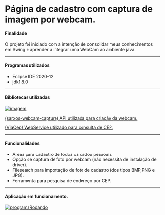 # Página de cadastro com captura de imagem por webcam.

<h4>Finalidade</h4>

O projeto foi iniciado com a intenção de consolidar meus conhecimentos em Swing e aprender a integrar uma WebCam ao ambiente java.

------------



<h4>Programas utilizados</h4>

- Eclipse IDE 2020-12
- jdk1.8.0

------------

#### Bibliotecas utilizadas
[![imagem](https://lh3.googleusercontent.com/LB5CEKcnmuO_dASzwPFoGoylR12dIrK4RkZ4uY79-ivkU5oW2IzjRxdLCeHFfRMaTFiBIFG_pafr3FwgT5_Bq1quZuCSjXTyF50y0CQRKmozVLstkZKaB7sanU6pI24ph9ZZ-JzZS4XcfwOXMR-_axNTthierjfRJ0BakXwhPH7en-oa3Ol4VKs3rOCmwSmWAp886aXI5tmeAEeKCCfzQICD3XA0XUoMR79v4p6IqV40WbR_XH7CzUW04X4qKxwaiSVXISKEbDIi_Pqs-rUm74SqZVBZfzPz_xpH08ZnABrlI-wm3ytZNlfSpaM9rCqG6RAg1pbm2cLXZqsmqaP-fMGK05jZ0ba2XFQquL-9ybS6_P0i__T20RvLY8o8S1BYMALFETGOheRB-SSZ8kfLEeNYCeISgPlaeNNvXdA5dzMfsaoXWVpMYRj5qlRNc1kNe9Cp8SIBRg6QJoUEblrGKA-m_YCrbXujuTF-SSYbjcBMeyhXH3mfLF3ZcCkIu7FLqMKSLI5FhAOT82_D1vpiwD0bWnj8F5nIsSDh8pUkSttN1ut_c_VYmgismkUSayz0Yb1-GmK9U1cwKRVlW1-g8RJqyfmSaMLGEb5VNi4_mwoKhran9GH6TTHfJgz9XiHCiz7_VKhXZQRdjPphDr4TkRDEnJuiEr7EW6Y4LGnWXCDU1AFDRbZIWGpLjZXyUw=w351-h202-no?authuser=0 "imagem")](https://lh3.googleusercontent.com/LB5CEKcnmuO_dASzwPFoGoylR12dIrK4RkZ4uY79-ivkU5oW2IzjRxdLCeHFfRMaTFiBIFG_pafr3FwgT5_Bq1quZuCSjXTyF50y0CQRKmozVLstkZKaB7sanU6pI24ph9ZZ-JzZS4XcfwOXMR-_axNTthierjfRJ0BakXwhPH7en-oa3Ol4VKs3rOCmwSmWAp886aXI5tmeAEeKCCfzQICD3XA0XUoMR79v4p6IqV40WbR_XH7CzUW04X4qKxwaiSVXISKEbDIi_Pqs-rUm74SqZVBZfzPz_xpH08ZnABrlI-wm3ytZNlfSpaM9rCqG6RAg1pbm2cLXZqsmqaP-fMGK05jZ0ba2XFQquL-9ybS6_P0i__T20RvLY8o8S1BYMALFETGOheRB-SSZ8kfLEeNYCeISgPlaeNNvXdA5dzMfsaoXWVpMYRj5qlRNc1kNe9Cp8SIBRg6QJoUEblrGKA-m_YCrbXujuTF-SSYbjcBMeyhXH3mfLF3ZcCkIu7FLqMKSLI5FhAOT82_D1vpiwD0bWnj8F5nIsSDh8pUkSttN1ut_c_VYmgismkUSayz0Yb1-GmK9U1cwKRVlW1-g8RJqyfmSaMLGEb5VNi4_mwoKhran9GH6TTHfJgz9XiHCiz7_VKhXZQRdjPphDr4TkRDEnJuiEr7EW6Y4LGnWXCDU1AFDRbZIWGpLjZXyUw=w351-h202-no?authuser=0 "imagem")


[(sarxos-webcam-capture) API utilizada para criação da webcam.](https://github.com/sarxos/webcam-capture "(sarxos-webcam-capture) API utilizada para criação da webcam.")

[(ViaCep) WebService utilizado para consulta de CEP.](https://viacep.com.br/ "(ViaCep) WebService utilizado para consulta de CEP.")


------------

#### Funcionalidades

- Áreas para cadastro de todos os dados pessoais.
-  Opção de captura de foto por webcam (não necessita de instalação de driver).
- Filesearch para importação de foto de cadastro (dos tipos BMP,PNG e JPG).
- Ferramenta para pesquisa de endereço por CEP.

------------

#### Aplicação em funcionamento.
[![programaRodando](https://lh3.googleusercontent.com/pw/ACtC-3eXfksyPpIwiNC-s2TJpDGrVCAXXyuBWSkapdfHuo_aYQEHgoUPLw4gNPuR_kNpNhya9E6mjo_uqfJV8D_1d3_s5RcnFRWhjKlZYGUjRuoLCC-zxQI9j0kT3N4CtjR0GCIkd8ye0fjyjnexZdBzg9qi=w690-h388-no?authuser=0 "programaRodando")](https://lh3.googleusercontent.com/pw/ACtC-3eXfksyPpIwiNC-s2TJpDGrVCAXXyuBWSkapdfHuo_aYQEHgoUPLw4gNPuR_kNpNhya9E6mjo_uqfJV8D_1d3_s5RcnFRWhjKlZYGUjRuoLCC-zxQI9j0kT3N4CtjR0GCIkd8ye0fjyjnexZdBzg9qi=w690-h388-no?authuser=0 "programaRodando")
